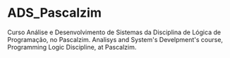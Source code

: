 # ADS_Pascalzim
Curso Análise e Desenvolvimento de Sistemas da Disciplina de Lógica de Programação, no Pascalzim. Analisys and System's Develpment's course, Programming Logic Discipline, at Pascalzim.
